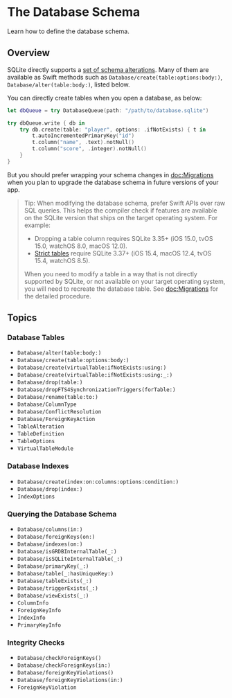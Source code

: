 # The Database Schema

Learn how to define the database schema.

## Overview

SQLite directly supports a [set of schema alterations](https://www.sqlite.org/lang.html). Many of them are available as Swift methods such as ``Database/create(table:options:body:)``, ``Database/alter(table:body:)``, listed below.

You can directly create tables when you open a database, as below:

```swift
let dbQueue = try DatabaseQueue(path: "/path/to/database.sqlite")

try dbQueue.write { db in
    try db.create(table: "player", options: .ifNotExists) { t in
        t.autoIncrementedPrimaryKey("id")
        t.column("name", .text).notNull()
        t.column("score", .integer).notNull()
    }
}
```

But you should prefer wrapping your schema changes in <doc:Migrations> when you plan to upgrade the database schema in future versions of your app.

> Tip: When modifying the database schema, prefer Swift APIs over raw SQL queries. This helps the compiler check if features are available on the SQLite version that ships on the target operating system. For example:
>
> - Dropping a table column requires SQLite 3.35+ (iOS 15.0, tvOS 15.0, watchOS 8.0, macOS 12.0).
> - [Strict tables](https://www.sqlite.org/stricttables.html) require SQLite 3.37+ (iOS 15.4, macOS 12.4, tvOS 15.4, watchOS 8.5).
>
> When you need to modify a table in a way that is not directly supported by SQLite, or not available on your target operating system, you will need to recreate the database table. See <doc:Migrations> for the detailed procedure.  

## Topics

### Database Tables

- ``Database/alter(table:body:)``
- ``Database/create(table:options:body:)``
- ``Database/create(virtualTable:ifNotExists:using:)``
- ``Database/create(virtualTable:ifNotExists:using:_:)``
- ``Database/drop(table:)``
- ``Database/dropFTS4SynchronizationTriggers(forTable:)``
- ``Database/rename(table:to:)``
- ``Database/ColumnType``
- ``Database/ConflictResolution``
- ``Database/ForeignKeyAction``
- ``TableAlteration``
- ``TableDefinition``
- ``TableOptions``
- ``VirtualTableModule``

### Database Indexes

- ``Database/create(index:on:columns:options:condition:)``
- ``Database/drop(index:)``
- ``IndexOptions``

### Querying the Database Schema

- ``Database/columns(in:)``
- ``Database/foreignKeys(on:)``
- ``Database/indexes(on:)``
- ``Database/isGRDBInternalTable(_:)``
- ``Database/isSQLiteInternalTable(_:)``
- ``Database/primaryKey(_:)``
- ``Database/table(_:hasUniqueKey:)``
- ``Database/tableExists(_:)``
- ``Database/triggerExists(_:)``
- ``Database/viewExists(_:)``
- ``ColumnInfo``
- ``ForeignKeyInfo``
- ``IndexInfo``
- ``PrimaryKeyInfo``

### Integrity Checks

- ``Database/checkForeignKeys()``
- ``Database/checkForeignKeys(in:)``
- ``Database/foreignKeyViolations()``
- ``Database/foreignKeyViolations(in:)``
- ``ForeignKeyViolation``
